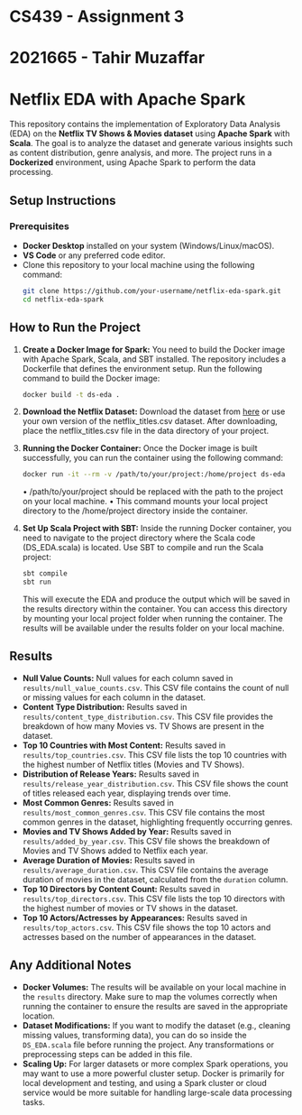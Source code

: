 # CS439 - Assignment 3
# 2021665 - Tahir Muzaffar
# Netflix EDA with Apache Spark

This repository contains the implementation of Exploratory Data Analysis (EDA) on the **Netflix TV Shows & Movies dataset** using **Apache Spark** with **Scala**. The goal is to analyze the dataset and generate various insights such as content distribution, genre analysis, and more. The project runs in a **Dockerized** environment, using Apache Spark to perform the data processing.

## Setup Instructions

### Prerequisites

- **Docker Desktop** installed on your system (Windows/Linux/macOS).
- **VS Code** or any preferred code editor.
- Clone this repository to your local machine using the following command:
   ```bash
   git clone https://github.com/your-username/netflix-eda-spark.git
   cd netflix-eda-spark
   ```

## How to Run the Project
   
1. **Create a Docker Image for Spark:**
   You need to build the Docker image with Apache Spark, Scala, and SBT installed. The repository includes a Dockerfile that defines the environment setup.
   Run the following command to build the Docker image:
   ```bash
   docker build -t ds-eda .
   ```
   
2. **Download the Netflix Dataset:**
   Download the dataset from [here]([readme.com](https://www.kaggle.com/datasets/shivamb/netflix-shows)) or use your own version of the netflix_titles.csv dataset. After downloading, place the netflix_titles.csv     file in the data directory of your project.

3. **Running the Docker Container:**
   Once the Docker image is built successfully, you can run the container using the following command:
   ```bash
   docker run -it --rm -v /path/to/your/project:/home/project ds-eda
   ```
   • /path/to/your/project should be replaced with the path to the project on your local machine.
   • This command mounts your local project directory to the /home/project directory inside the container.

4. **Set Up Scala Project with SBT:**
   Inside the running Docker container, you need to navigate to the project directory where the Scala code (DS_EDA.scala) is located. Use SBT to compile and run the Scala project:
   ```bash
   sbt compile
   sbt run
   ```
   This will execute the EDA and produce the output which will be saved in the results directory within the container. You can access this directory by mounting your local project folder when running the             container. The results will be available under the results folder on your local machine.

## Results

- **Null Value Counts:** Null values for each column saved in `results/null_value_counts.csv`. This CSV file contains the count of null or missing values for each column in the dataset.
- **Content Type Distribution:** Results saved in `results/content_type_distribution.csv`. This CSV file provides the breakdown of how many Movies vs. TV Shows are present in the dataset.
- **Top 10 Countries with Most Content:** Results saved in `results/top_countries.csv`. This CSV file lists the top 10 countries with the highest number of Netflix titles (Movies and TV Shows).
- **Distribution of Release Years:** Results saved in `results/release_year_distribution.csv`. This CSV file shows the count of titles released each year, displaying trends over time.
- **Most Common Genres:** Results saved in `results/most_common_genres.csv`. This CSV file contains the most common genres in the dataset, highlighting frequently occurring genres.
- **Movies and TV Shows Added by Year:** Results saved in `results/added_by_year.csv`. This CSV file shows the breakdown of Movies and TV Shows added to Netflix each year.
- **Average Duration of Movies:** Results saved in `results/average_duration.csv`. This CSV file contains the average duration of movies in the dataset, calculated from the `duration` column.
- **Top 10 Directors by Content Count:** Results saved in `results/top_directors.csv`. This CSV file lists the top 10 directors with the highest number of movies or TV shows in the dataset.
- **Top 10 Actors/Actresses by Appearances:** Results saved in `results/top_actors.csv`. This CSV file shows the top 10 actors and actresses based on the number of appearances in the dataset.

## Any Additional Notes

- **Docker Volumes:** The results will be available on your local machine in the `results` directory. Make sure to map the volumes correctly when running the container to ensure the results are saved in the appropriate location.
- **Dataset Modifications:** If you want to modify the dataset (e.g., cleaning missing values, transforming data), you can do so inside the `DS_EDA.scala` file before running the project. Any transformations or preprocessing steps can be added in this file.
- **Scaling Up:** For larger datasets or more complex Spark operations, you may want to use a more powerful cluster setup. Docker is primarily for local development and testing, and using a Spark cluster or cloud service would be more suitable for handling large-scale data processing tasks.
